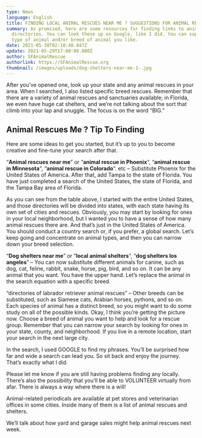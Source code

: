 ```yaml
---
type: News
language: English
title: FINDING LOCAL ANIMAL RESCUES NEAR ME ? SUGGESTIONS FOR ANIMAL RESCUE SITE
summary: As promised, here are some resources for finding links to animal rescue
  directories. You can look these up on Google, like I did. You can support any
  type of animal and/or breed of animal you like.
date: 2021-05-30T02:10:48.847Z
update: 2021-05-29T17:00:00.000Z
author: SFAnimalRescue
authorlink: https://SFAnimalRescue.org
thumbnail: /images/uploads/dog-shelters-near-me-1-.jpg
---
```

After you’ve opened one, look up your state and any animal rescues in your area. When I searched, I also listed specific breed rescues. Remember that there are a variety of animal rescues and sanctuaries available; in Florida, we even have huge cat shelters, and we’re not talking about the sort that climb into your lap and snuggle. The focus is on the word “BIG.”

## Animal Rescues Me ? Tip To Finding

Here are some ideas to get you started, but it’s up to you to become creative and fine-tune your search after that.

“**Animal rescues near me**” or “**animal rescue in Phoenix**“, “**animal rescue in Minnesota**“, “**animal rescue in Colorado**“. etc – Substitute Phoenix for the United States of America. After that, add Tampa to the state of Florida. You have just completed a search of the United States, the state of Florida, and the Tampa Bay area of Florida.

As you can see from the table above, I started with the entire United States, and those directories will be divided into states, with each state having its own set of cities and rescues. Obviously, you may start by looking for ones in your local neighborhood, but I wanted you to have a sense of how many animal rescues there are. And that’s just in the United States of America. You should conduct a country search or, if you prefer, a global search. Let’s keep going and concentrate on animal types, and then you can narrow down your breed selection.

“**Dog shelters near me**” or “**local animal shelters**“, “**dog shelters los angeles**” – You can now substitute different animals for canine, such as dog, cat, feline, rabbit, snake, horse, pig, bird, and so on. It can be any animal that you want. You have the upper hand. Let’s replace the animal in the search equation with a specific breed.

“directories of labrador retriever animal rescues” – Other breeds can be substituted, such as Siamese cats, Arabian horses, pythons, and so on. Each species of animal has a distinct breed, so you might want to do some study on all of the possible kinds. Okay, I think you’re getting the picture now. Choose a breed of animal you want to help and look for a rescue group. Remember that you can narrow your search by looking for ones in your state, county, and neighborhood. If you live in a remote location, start your search in the next large city.

In the search, I used GOOGLE to find my phrases. You’ll be surprised how far and wide a search can lead you. So sit back and enjoy the journey. That’s exactly what I did.

Please let me know if you are still having problems finding any locally. There’s also the possibility that you’ll be able to VOLUNTEER virtually from afar. There is always a way where there is a will!

Animal-related periodicals are available at pet stores and veterinarian offices in some cities. Inside many of them is a list of animal rescues and shelters.

We’ll talk about how yard and garage sales might help animal rescues next week.
